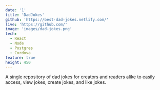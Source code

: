 ```yaml
---
date: '1'
title: 'DadJokes'
github: 'https://best-dad-jokes.netlify.com/'
live: 'https://github.com/'
image: 'images/dad-jokes.png'
tech:
  - React
  - Node
  - Postgres
  - Cordova
feature: true
height: 450
---
```


A single repository of dad jokes for creators and readers alike to easily access, view jokes, create jokes, and like jokes.
